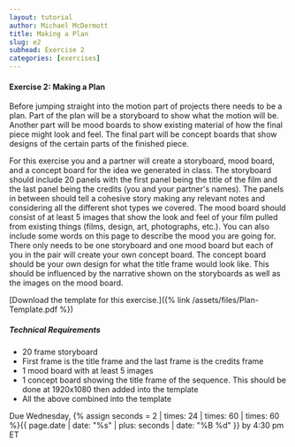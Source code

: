 ```yaml
---
layout: tutorial
author: Michael McDermott
title: Making a Plan
slug: e2
subhead: Exercise 2
categories: [exercises]
---
```

#### Exercise 2: Making a Plan
Before jumping straight into the motion part of projects there needs to be a plan. Part of the plan will be a storyboard to show what the motion will be. Another part will be mood boards to show existing material of how the final piece might look and feel. The final part will be concept boards that show designs of the certain parts of the finished piece.

For this exercise you and a partner will create a storyboard, mood board, and a concept board for the idea we generated in class. The storyboard should include 20 panels with the first panel being the title of the film and the last panel being the credits (you and your partner's names). The panels in between should tell a cohesive story making any relevant notes and considering all the different shot types we covered. The mood board should consist of at least 5 images that show the look and feel of your film pulled from existing things (films, design, art, photographs, etc.). You can also include some words on this page to describe the mood you are going for. There only needs to be one storyboard and one mood board but each of you in the pair will create your own concept board. The concept board should be your own design for what the title frame would look like. This should be influenced by the narrative shown on the storyboards as well as the images on the mood board.

[Download the template for this exercise.]({% link /assets/files/Plan-Template.pdf %})

##### Technical Requirements
* 20 frame storyboard
* First frame is the title frame and the last frame is the credits frame
* 1 mood board with at least 5 images
* 1 concept board showing the title frame of the sequence. This should be done at 1920x1080 then added into the template
* All the above combined into the template

<span class="due">Due Wednesday, {% assign seconds = 2 | times: 24 | times: 60 | times: 60 %}{{ page.date | date: "%s" | plus: seconds | date: "%B %d" }} by 4:30 pm ET</span>
